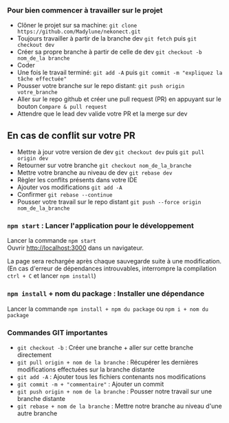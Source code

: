### Pour bien commencer à travailler sur le projet
- Clôner le projet sur sa machine: `git clone https://github.com/Madylune/nekonect.git`
- Toujours travailler à partir de la branche dev `git fetch` puis `git checkout dev`
- Créer sa propre branche à partir de celle de dev `git checkout -b nom_de_la branche`
- Coder
- Une fois le travail terminé: `git add -A` puis `git commit -m "expliquez la tâche effectuée"`
- Pousser votre branche sur le repo distant: `git push origin votre_branche`
- Aller sur le repo github et créer une pull request (PR) en appuyant sur le bouton `Compare & pull request`
- Attendre que le lead dev valide votre PR et la merge sur dev

## En cas de conflit sur votre PR
- Mettre à jour votre version de dev `git checkout dev` puis `git pull origin dev`
- Retourner sur votre branche `git checkout nom_de_la_branche`
- Mettre votre branche au niveau de dev `git rebase dev`
- Règler les conflits présents dans votre IDE
- Ajouter vos modifications `git add -A`
- Confirmer `git rebase --continue`
- Pousser votre travail sur le repo distant `git push --force origin nom_de_la_branche`

### `npm start` : Lancer l'application pour le développement

Lancer la commande `npm start`<br>
Ouvrir [http://localhost:3000](http://localhost:3000) dans un navigateur.

La page sera rechargée après chaque sauvegarde suite à une modification.
(En cas d'erreur de dépendances introuvables, interrompre la compilation `ctrl + C` et lancer `npm install`)

### `npm install` + nom du package : Installer une dépendance

Lancer la commande `npm install + npm du package` ou `npm i + nom du package`<br>

### Commandes GIT importantes
- `git checkout -b` : Créer une branche + aller sur cette branche directement
- `git pull origin + nom de la branche` : Récupérer les dernières modifications effectuées sur la branche distante
- `git add -A` : Ajouter tous les fichiers contenants nos modifications
- `git commit -m + "commentaire"` : Ajouter un commit
- `git push origin + nom de la branche` : Pousser notre travail sur une branche distante
- `git rebase + nom de la branche` : Mettre notre branche au niveau d'une autre branche
